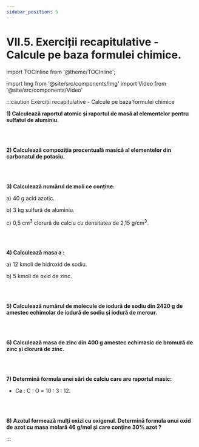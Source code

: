 ```yaml
---
sidebar_position: 5
---
```


# VII.5. Exerciții recapitulative - Calcule pe baza formulei chimice.


import TOCInline from '@theme/TOCInline';

<TOCInline toc={toc} />



import Img from '@site/src/components/Img'
import Video from '@site/src/components/Video'








:::caution Exerciții recapitulative - Calcule pe baza formulei chimice


**1) Calculează raportul atomic și raportul de masă al elementelor pentru sulfatul de aluminiu.**

<br></br>


**2) Calculează compoziția procentuală masică al elementelor din carbonatul de potasiu.**

<br></br>

**3) Calculează numărul de moli ce conține:**

a)	40 g acid azotic.

b)	3 kg sulfură de aluminiu.

c)	0,5 cm<sup>3</sup> clorură de calciu cu densitatea de 2,15 g/cm<sup>3</sup>.


<br></br>


**4) Calculează masa a :**

a)	12 kmoli de hidroxid de sodiu.

b)	5 kmoli de oxid de zinc.


<br></br>



**5) Calculează numărul de molecule de iodură de sodiu din 2420 g de amestec echimolar de iodură de sodiu și iodură de mercur.**

<br></br>



**6) Calculează masa de zinc din 400 g amestec echimasic de bromură de zinc și clorură de zinc.**

<br></br>


**7) Determină formula unei sări de calciu care are raportul masic:**

  - Ca : C : O = 10 : 3 : 12.

<br></br>


**8) Azotul formează mulți oxizi cu oxigenul. Determină formula unui oxid de azot cu masa molară 46 g/mol și care conține 30% azot ?**



:::






<br></br>
<br></br>




